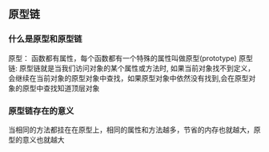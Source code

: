 ## 原型链

### 什么是原型和原型链
原型： 函数都有属性，每个函数都有一个特殊的属性叫做原型(prototype)
原型链: 原型链就是当我们访问对象的某个属性或方法时, 如果当前对象找不到定义，会继续在当前对象的原型对象中查找，如果原型对象中依然没有找到,会在原型对象的原型中查找知道顶层对象
### 原型链存在的意义
当相同的方法都挂在在原型上，相同的属性和方法越多，节省的内存也就越大，原型的意义也就越大
